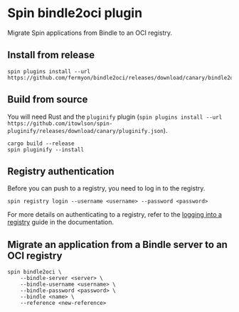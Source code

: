# Spin bindle2oci plugin

Migrate Spin applications from Bindle to an OCI registry.

## Install from release

```
spin plugins install --url https://github.com/fermyon/bindle2oci/releases/download/canary/bindle2oci.json
```

## Build from source

You will need Rust and the `pluginify` plugin (`spin plugins install --url https://github.com/itowlson/spin-pluginify/releases/download/canary/pluginify.json`).

```
cargo build --release
spin pluginify --install
```

## Registry authentication

Before you can push to a registry, you need to log in to the registry.

```
spin registry login --username <username> --password <password>
```

For more details on authenticating to a registry, refer to the [logging into a registry](https://developer.fermyon.com/spin/distributing-apps#logging-into-a-registry) guide in the documentation.

## Migrate an application from a Bindle server to an OCI registry

```
spin bindle2oci \
    --bindle-server <server> \
    --bindle-username <username> \
    --bindle-password <password> \
    --bindle <name> \
    --reference <new-reference>
```
